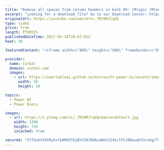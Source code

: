 ```yaml
---
title: "Remove all spaces from column headers in bulk #4: (M)agic (M)ondays"
excerpt: "Looking for a download file? Go to our Download Center: https://curbal.com/donwload-center  SUBSCRIBE to learn more about Power and Excel BI! https://www.youtube.com/channel/UCJ7UhloHSA4wAqPzyi6TOkw?sub_confirmation=1  Our PLAYLISTS: - Join our DAX Fridays! Series: https://goo.gl/FtUWUX - Power BI dashboards"
originalUrl: https://youtube.com/watch?v=_TMJ9RJlqXQ
type: video
price: Free
length: PT5M32S
publishedDateTime: 2017-05-18T18:47:01Z
heat: 50

featuredContent: "<iframe width=\"800\" height=\"500\" frameborder=\"0\" src=\"https://www.youtube.com/embed/_TMJ9RJlqXQ\" allow=\"accelerometer; autoplay; encrypted-media; gyroscope; picture-in-picture\" allowfullscreen></iframe>"

provider:
  name: Curbal
  domain: curbal.com
  images:
    - url: https://smartableai.github.io/microsoft-power-bi/assets/images/organizations/curbal.com-50x50.jpg
      width: 50
      height: 50

topics:
  - Power BI
  - Power Query

images:
  - url: https://i.ytimg.com/vi/_TMJ9RJlqXQ/maxresdefault.jpg
    width: 1280
    height: 720
    isCached: true

secured: "IY7OubCA3X0ykxfpAMHZYEyBYV28J0dAzaWeCX24G/tP1lDDwuqhS3cx6g/T4iZ6L1sCPCa5x5tilotKpxUua1T1KHzKzPX2XuVG3K9ERFPWgUPNotqCfxG/hEQ+stXENFS9ykPaqsWKcoIpWToPy6noS/2eVle/rpU9kQSPmy/Y6vYV78ucBQydrW2wve1muqZL2ebVznmHfDlb0f5eUeBhmJTeIWRV8w4IXTKQN5ZofXvXpY45ujeMVXrCMmqwgSOt0OL0fo9F9lFtiC19LUmtJnoOvt8GfHa/E/ndSfpvpzkq58OAUg2BJx9GcwtDFNgs4WSIrzReP1+NhsI0xhypGsNiRzJpG75of+ihB+ORyRBTg8ryIRSSYXSwxQOJDKhJ4ykPIMZbgfTLX1vMAziRP52lZqL5Q1qNJ0+o4cw=;nJBga8OJ3LHpE/erXQ+vOw=="
---
```


